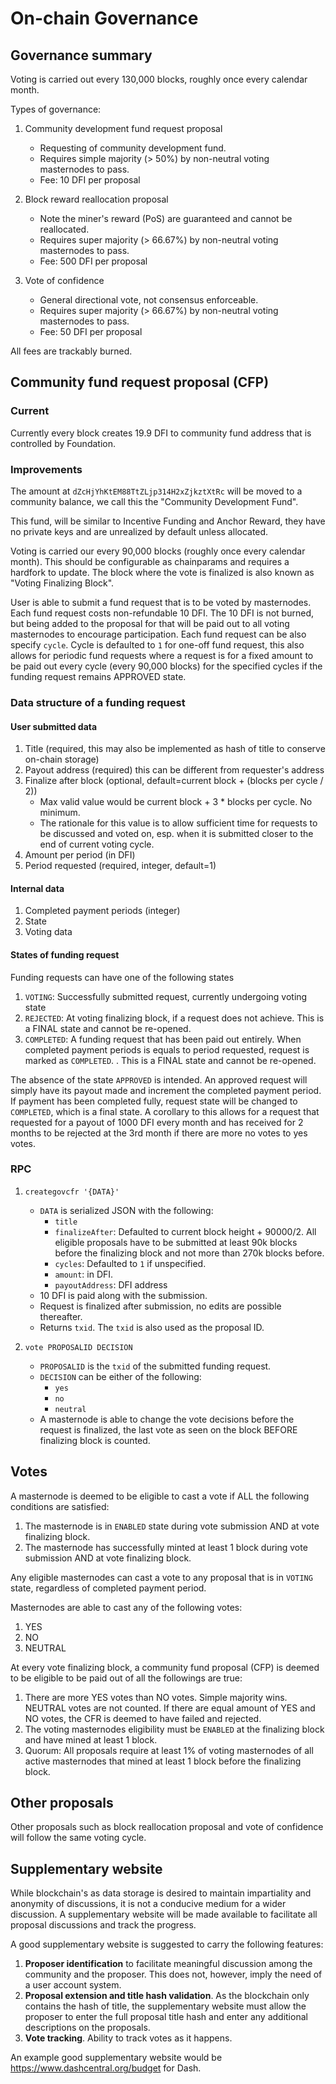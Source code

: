 # On-chain Governance

## Governance summary

Voting is carried out every 130,000 blocks, roughly once every calendar month.

Types of governance:

1. Community development fund request proposal
    - Requesting of community development fund.
    - Requires simple majority (> 50%) by non-neutral voting masternodes to pass.
    - Fee: 10 DFI per proposal

2. Block reward reallocation proposal
    - Note the miner's reward (PoS) are guaranteed and cannot be reallocated.
    - Requires super majority (> 66.67%) by non-neutral voting masternodes to pass.
    - Fee: 500 DFI per proposal

3. Vote of confidence
    - General directional vote, not consensus enforceable.
    - Requires super majority (> 66.67%) by non-neutral voting masternodes to pass.
    - Fee: 50 DFI per proposal

All fees are trackably burned.

## Community fund request proposal (CFP)

### Current

Currently every block creates 19.9 DFI to community fund address that is controlled by Foundation.

### Improvements

The amount at `dZcHjYhKtEM88TtZLjp314H2xZjkztXtRc` will be moved to a community balance, we call this the "Community Development Fund".

This fund, will be similar to Incentive Funding and Anchor Reward, they have no private keys and are unrealized by default unless allocated.

Voting is carried our every 90,000 blocks (roughly once every calendar month). This should be configurable as chainparams and requires a hardfork to update. The block where the vote is finalized is also known as "Voting Finalizing Block".

User is able to submit a fund request that is to be voted by masternodes. Each fund request costs non-refundable 10 DFI. The 10 DFI is not burned, but being added to the proposal for that will be paid out to all voting masternodes to encourage participation. Each fund request can be also specify `cycle`. Cycle is defaulted to `1` for one-off fund request, this also allows for periodic fund requests where a request is for a fixed amount to be paid out every cycle (every 90,000 blocks) for the specified cycles if the funding request remains APPROVED state.

### Data structure of a funding request

#### User submitted data
1. Title (required, this may also be implemented as hash of title to conserve on-chain storage)
1. Payout address (required) this can be different from requester's address
1. Finalize after block (optional, default=current block + (blocks per cycle / 2))
    - Max valid value would be current block + 3 * blocks per cycle. No minimum.
    - The rationale for this value is to allow sufficient time for requests to be discussed and voted on, esp. when it is submitted closer to the end of current voting cycle.
1. Amount per period (in DFI)
1. Period requested (required, integer, default=1)

#### Internal data
1. Completed payment periods (integer)
1. State
1. Voting data


#### States of funding request

Funding requests can have one of the following states

1. `VOTING`: Successfully submitted request, currently undergoing voting state
1. `REJECTED`: At voting finalizing block, if a request does not achieve. This is a FINAL state and cannot be re-opened.
1. `COMPLETED`: A funding request that has been paid out entirely. When completed payment periods is equals to period requested, request is marked as `COMPLETED`. . This is a FINAL state and cannot be re-opened.

The absence of the state `APPROVED` is intended. An approved request will simply have its payout made and increment the completed payment period. If payment has been completed fully, request state will be changed to `COMPLETED`, which is a final state. A corollary to this allows for a request that requested for a payout of 1000 DFI every month and has received for 2 months to be rejected at the 3rd month if there are more no votes to yes votes.



### RPC

1. `creategovcfr '{DATA}'`
    - `DATA` is serialized JSON with the following:
        - `title`
        - `finalizeAfter`: Defaulted to current block height + 90000/2. All eligible proposals have to be submitted at least 90k blocks before the finalizing block and not more than 270k blocks before.
        - `cycles`: Defaulted to `1` if unspecified.
        - `amount`: in DFI.
        - `payoutAddress`: DFI address
    - 10 DFI is paid along with the submission.
    - Request is finalized after submission, no edits are possible thereafter.
    - Returns `txid`. The `txid` is also used as the proposal ID.

1. `vote PROPOSALID DECISION`
    - `PROPOSALID` is the `txid` of the submitted funding request.
    - `DECISION` can be either of the following:
        - `yes`
        - `no`
        - `neutral`
    - A masternode is able to change the vote decisions before the request is finalized, the last vote as seen on the block BEFORE finalizing block is counted.

## Votes

A masternode is deemed to be eligible to cast a vote if ALL the following conditions are satisfied:

1. The masternode is in `ENABLED` state during vote submission AND at vote finalizing block.
1. The masternode has successfully minted at least 1 block during vote submission AND at vote finalizing block.

Any eligible masternodes can cast a vote to any proposal that is in `VOTING` state, regardless of completed payment period.

Masternodes are able to cast any of the following votes:

1. YES
2. NO
3. NEUTRAL

At every vote finalizing block, a community fund proposal (CFP) is deemed to be eligible to be paid out of all the followings are true:

1. There are more YES votes than NO votes. Simple majority wins. NEUTRAL votes are not counted. If there are equal amount of YES and NO votes, the CFR is deemed to have failed and rejected.
2. The voting masternodes eligibility must be `ENABLED` at the finalizing block and have mined at least 1 block.
3. Quorum: All proposals require at least 1% of voting masternodes of all active masternodes that mined at least 1 block before the finalizing block.

## Other proposals

Other proposals such as block reallocation proposal and vote of confidence will follow the same voting cycle.

## Supplementary website

While blockchain's as data storage is desired to maintain impartiality and anonymity of discussions, it is not a conducive medium for a wider discussion. A supplementary website will be made available to facilitate all proposal discussions and track the progress.

A good supplementary website is suggested to carry the following features:

1. **Proposer identification** to facilitate meaningful discussion among the community and the proposer. This does not, however, imply the need of a user account system.
2. **Proposal extension and title hash validation**. As the blockchain only contains the hash of title, the supplementary website must allow the proposer to enter the full proposal title hash and enter any additional descriptions on the proposals.
3. **Vote tracking**. Ability to track votes as it happens.

An example good supplementary website would be https://www.dashcentral.org/budget for Dash.
